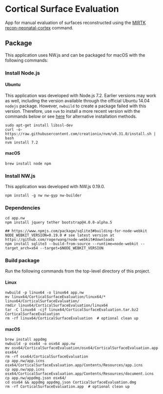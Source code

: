 Cortical Surface Evaluation
===========================

App for manual evaluation of surfaces reconstructed
using the [MIRTK](https://mirtk.github.io)
[recon-neonatal-cortex](https://github.com/MIRTK/Deformable/blob/add-recon-neonatal-cortex/tools/recon-neonatal-cortex.py)
command.

## Package

This application uses NW.js and can be packaged for macOS with the following commands:

### Install Node.js

#### Ubuntu

This application was developed with Node.js 7.2. Earlier versions may work as well,
including the version available through the official Ubuntu 14.04 `nodejs` package.
However, `nwbuild` to create a package failed with this version.
Therefore, use `nvm` to install a more recent version with the commands below or
see [here](http://www.hostingadvice.com/how-to/install-nodejs-ubuntu-14-04/#node-version-manager)
for alternative installation methods.

```
sudo apt-get install libssl-dev
curl -o- https://raw.githubusercontent.com/creationix/nvm/v0.31.0/install.sh | bash
nvm install 7.2
```

#### macOS

```
brew install node npm
```

### Install NW.js

This application was developed with NW.js 0.19.0.

```
npm install -g nw nw-gyp nw-builder
```

### Dependencies

```
cd app.nw
npm install jquery tether bootstrap@4.0.0-alpha.5

## https://www.npmjs.com/package/sqlite3#building-for-node-webkit
NODE_WEBKIT_VERSION=0.19.0 # see latest version at https://github.com/rogerwang/node-webkit#downloads
npm install sqlite3 --build-from-source --runtime=node-webkit --target_arch=x64 --target=$NODE_WEBKIT_VERSION
```

### Build package

Run the following commands from the top-level directory of this project.

#### Linux

```
nwbuild -p linux64 -o linux64 app.nw
mv linux64/CorticalSurfaceEvaluation/linux64/* linux64/CorticalSurfaceEvaluation/
rmdir linux64/CorticalSurfaceEvaluation/linux64
tar -C linux64 -cjf linux64/CorticalSurfaceEvaluation.tar.bz2 CorticalSurfaceEvaluation
rm -rf linux64/CorticalSurfaceEvaluation  # optional clean up
```

#### macOS

```
brew install appdmg
nwbuild -p osx64 -o osx64 app.nw
mv osx64/CorticalSurfaceEvaluation/osx64/CorticalSurfaceEvaluation.app osx64/
rm -rf osx64/CorticalSurfaceEvaluation
cp app.nw/app.icns osx64/CorticalSurfaceEvaluation.app/Contents/Resources/app.icns
cp app.nw/app.icns osx64/CorticalSurfaceEvaluation.app/Contents/Resources/document.icns
cp app.nw/appdmg.json osx64/
cd osx64 && appdmg appdmg.json CorticalSurfaceEvaluation.dmg
rm -rf CorticalSurfaceEvaluation.app  # optional clean up
```
